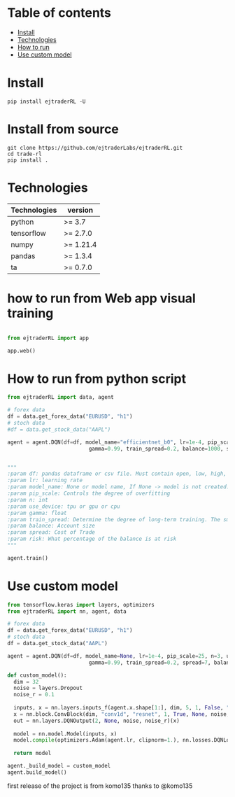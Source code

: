 
# Table of contents
* [Install](#install)
* [Technologies](#technologies)
* [How to run](#how-to-run)
* [Use custom model](#use-custom-model)

# Install 

```console
pip install ejtraderRL -U
```
# Install from source
```console
git clone https://github.com/ejtraderLabs/ejtraderRL.git
cd trade-rl
pip install .
```

# Technologies
| Technologies | version |
| -- | -- |
| python | >= 3.7 |
| tensorflow | >= 2.7.0 |
| numpy |>= 1.21.4 |
| pandas |>= 1.3.4 |
| ta | >= 0.7.0 |

# how to run from Web app visual training

```python

from ejtraderRL import app

app.web()

```
# How to run from python script

```python
from ejtraderRL import data, agent

# forex data
df = data.get_forex_data("EURUSD", "h1")
# stoch data
#df = data.get_stock_data("AAPL")

agent = agent.DQN(df=df, model_name="efficientnet_b0", lr=1e-4, pip_scale=25, n=3, use_device="cpu", 
                          gamma=0.99, train_spread=0.2, balance=1000, spread=7, risk=0.01)


"""
:param df: pandas dataframe or csv file. Must contain open, low, high, close
:param lr: learning rate
:param model_name: None or model name, If None -> model is not created.
:param pip_scale: Controls the degree of overfitting
:param n: int
:param use_device: tpu or gpu or cpu
:param gamma: float
:param train_spread: Determine the degree of long-term training. The smaller the value, the more short-term the trade.
:param balance: Account size
:param spread: Cost of Trade
:param risk: What percentage of the balance is at risk
"""

agent.train()
```

# Use custom model
```python
from tensorflow.keras import layers, optimizers
from ejtraderRL import nn, agent, data

# forex data
df = data.get_forex_data("EURUSD", "h1")
# stoch data
df = data.get_stock_data("AAPL")

agent = agent.DQN(df=df, model_name=None, lr=1e-4, pip_scale=25, n=3, use_device="cpu", 
                          gamma=0.99, train_spread=0.2, spread=7, balance=1000 risk=0.1)

def custom_model():
  dim = 32
  noise = layers.Dropout
  noise_r = 0.1
  
  inputs, x = nn.layers.inputs_f(agent.x.shape[1:], dim, 5, 1, False, "same", noise, noise_r)
  x = nn.block.ConvBlock(dim, "conv1d", "resnet", 1, True, None, noise, noise_r)(x)
  out = nn.layers.DQNOutput(2, None, noise, noise_r)(x)
  
  model = nn.model.Model(inputs, x)
  model.compile(optimizers.Adam(agent.lr, clipnorm=1.), nn.losses.DQNLoss)
  
  return model

agent._build_model = custom_model
agent.build_model()
```

first release of the project is from komo135
thanks to @komo135